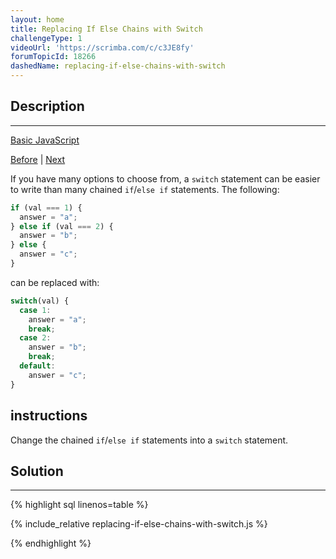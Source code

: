 ```yaml
---
layout: home
title: Replacing If Else Chains with Switch
challengeType: 1
videoUrl: 'https://scrimba.com/c/c3JE8fy'
forumTopicId: 18266
dashedName: replacing-if-else-chains-with-switch
---
```


<div class="row">
<div class="columnStmt" markdown="1">

## Description
------

[Basic JavaScript](../basic-javascript/README.html) 

[Before](./multiple-identical-options-in-switch-statements.md)  | [Next](./returning-boolean-values-from-functions.md) 

If you have many options to choose from, a `switch` statement can be easier to write than many chained `if`/`else if` statements. The following:

```js
if (val === 1) {
  answer = "a";
} else if (val === 2) {
  answer = "b";
} else {
  answer = "c";
}
```

can be replaced with:

```js
switch(val) {
  case 1:
    answer = "a";
    break;
  case 2:
    answer = "b";
    break;
  default:
    answer = "c";
}
```

##  instructions 

Change the chained `if`/`else if` statements into a `switch` statement.

</div>
<div class="columnSol" markdown="1">

## Solution
------

{% highlight sql linenos=table %}

{% include_relative replacing-if-else-chains-with-switch.js %}

{% endhighlight %}

</div>
</div>

